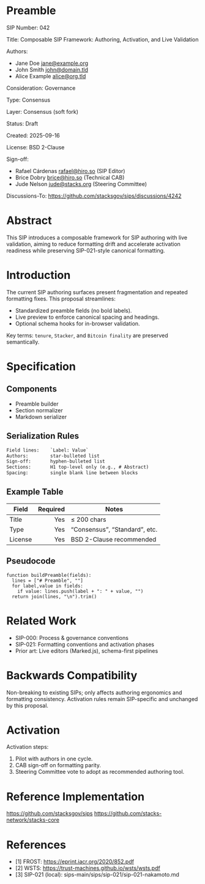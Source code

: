 # Preamble

SIP Number: 042

Title: Composable SIP Framework: Authoring, Activation, and Live Validation

Authors:
* Jane Doe <jane@example.org>
* John Smith <john@domain.tld>
* Alice Example <alice@org.tld>

Consideration: Governance

Type: Consensus

Layer: Consensus (soft fork)

Status: Draft

Created: 2025-09-16

License: BSD 2-Clause

Sign-off:
 - Rafael Cárdenas <rafael@hiro.so> (SIP Editor)
 - Brice Dobry <brice@hiro.so> (Technical CAB)
 - Jude Nelson <jude@stacks.org> (Steering Committee)

Discussions-To: https://github.com/stacksgov/sips/discussions/4242

# Abstract

This SIP introduces a composable framework for SIP authoring with live validation,
aiming to reduce formatting drift and accelerate activation readiness while preserving
SIP-021-style canonical formatting.

# Introduction

The current SIP authoring surfaces present fragmentation and repeated formatting fixes.
This proposal streamlines:

- Standardized preamble fields (no bold labels).
- Live preview to enforce canonical spacing and headings.
- Optional schema hooks for in-browser validation.

Key terms: `tenure`, `Stacker`, and `Bitcoin finality` are preserved semantically.

# Specification

## Components
- Preamble builder
- Section normalizer
- Markdown serializer

## Serialization Rules
```txt
Field lines:    `Label: Value`
Authors:        star-bulleted list
Sign-off:       hyphen-bulleted list
Sections:       H1 top-level only (e.g., # Abstract)
Spacing:        single blank line between blocks
```

## Example Table
| Field | Required | Notes |
|---|---:|---|
| Title | Yes | ≤ 200 chars |
| Type | Yes | “Consensus”, “Standard”, etc. |
| License | Yes | BSD 2-Clause recommended |

## Pseudocode
```pseudo
function buildPreamble(fields):
  lines = ["# Preamble", ""]
  for label,value in fields:
    if value: lines.push(label + ": " + value, "")
  return join(lines, "\n").trim()
```

# Related Work

- SIP-000: Process & governance conventions
- SIP-021: Formatting conventions and activation phases
- Prior art: Live editors (Marked.js), schema-first pipelines

# Backwards Compatibility

Non-breaking to existing SIPs; only affects authoring ergonomics and formatting consistency.
Activation rules remain SIP-specific and unchanged by this proposal.

# Activation

Activation steps:
1. Pilot with authors in one cycle.
2. CAB sign-off on formatting parity.
3. Steering Committee vote to adopt as recommended authoring tool.

# Reference Implementation

https://github.com/stacksgov/sips
https://github.com/stacks-network/stacks-core

# References

- [1] FROST: https://eprint.iacr.org/2020/852.pdf
- [2] WSTS:  https://trust-machines.github.io/wsts/wsts.pdf
- [3] SIP-021 (local): sips-main/sips/sip-021/sip-021-nakamoto.md
